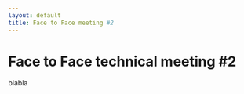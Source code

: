 ```yaml
---
layout: default
title: Face to Face meeting #2
---
```


# Face to Face technical meeting #2

blabla

